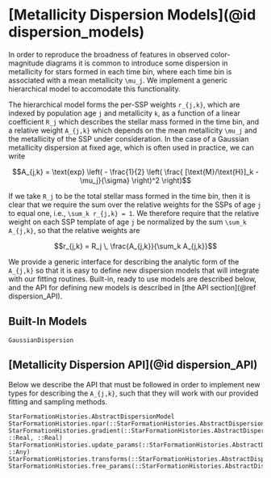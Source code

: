 # [Metallicity Dispersion Models](@id dispersion_models)

In order to reproduce the broadness of features in observed color-magnitude diagrams it is common to introduce some dispersion in metallicity for stars formed in each time bin, where each time bin is associated with a mean metallicity ``\mu_j``. We implement a generic hierarchical model to accomodate this functionality.

The hierarchical model forms the per-SSP weights ``r_{j,k}``, which are indexed by population age ``j`` and metallicity ``k``, as a function of a linear coefficient ``R_j`` which describes the stellar mass formed in the time bin, and a relative weight ``A_{j,k}`` which depends on the mean metallicity ``\mu_j`` and the metallicity of the SSP under consideration. In the case of a Gaussian metallicity dispersion at fixed age, which is often used in practice, we can write 

```math
A_{j,k} = \text{exp} \left( - \frac{1}{2} \left( \frac{ [\text{M}/\text{H}]_k - \mu_j}{\sigma} \right)^2 \right)
```

If we take ``R_j`` to be the total stellar mass formed in the time bin, then it is clear that we require the sum over the relative weights for the SSPs of age ``j`` to equal one, i.e., ``\sum_k r_{j,k} = 1``. We therefore require that the relative weight on each SSP template of age ``j`` be normalized by the sum ``\sum_k A_{j,k}``, so that the relative weights are

```math
r_{j,k} = R_j \, \frac{A_{j,k}}{\sum_k A_{j,k}}
```

We provide a generic interface for describing the analytic form of the ``A_{j,k}`` so that it is easy to define new dispersion models that will integrate with our fitting routines. Built-in, ready to use models are described below, and the API for defining new models is described in [the API section](@ref dispersion_API).

## Built-In Models

```@docs
GaussianDispersion
```

## [Metallicity Dispersion API](@id dispersion_API)

Below we describe the API that must be followed in order to implement new types for describing the ``A_{j,k}``, such that they will work with our provided fitting and sampling methods.

```@docs
StarFormationHistories.AbstractDispersionModel
StarFormationHistories.npar(::StarFormationHistories.AbstractDispersionModel)
StarFormationHistories.gradient(::StarFormationHistories.AbstractDispersionModel, ::Real, ::Real)
StarFormationHistories.update_params(::StarFormationHistories.AbstractDispersionModel, ::Any)
StarFormationHistories.transforms(::StarFormationHistories.AbstractDispersionModel)
StarFormationHistories.free_params(::StarFormationHistories.AbstractDispersionModel)
```